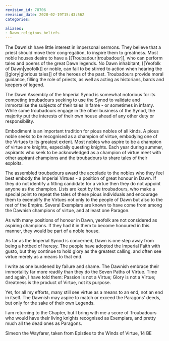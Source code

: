 ```yaml
---
revision_id: 78706
revision_date: 2020-02-19T15:43:56Z
categories:

aliases:
- Dawn_religious_beliefs
---
```



The Dawnish have little interest in impersonal sermons. They believe that a priest should move their congregation, to inspire them to greatness. Most noble houses desire to have a [[Troubadour|troubadour]], who can perform tales and poems of the great Dawn legends. No Dawn inhabitant, [[Yeofolk of Dawn|yeofolk]] or noble, can fail to be stirred to action when hearing the [[glory|glorious tales]] of the heroes of the past. Troubadours provide moral guidance, filling the role of priests, as well as acting as historians, bards and keepers of legend. 

The Dawn Assembly of the Imperial Synod is somewhat notorious for its competing troubadours seeking to use the Synod to validate and immortalise the subjects of their tales in fame - or sometimes in infamy. While some troubadours engage in the other business of the Synod, the majority put the interests of their own house ahead of any other duty or responsibility.

Embodiment is an important tradition for pious nobles of all kinds. A pious noble seeks to be recognised as a champion of virtue, embodying one of the Virtues to its greatest extent. Most nobles who aspire to be a champion of virtue are knights, especially questing knights. Each year during summer, aspirants who seek to be acknowledged as a champion of virtue meet with other aspirant champions and the troubadours to share tales of their exploits.

The assembled troubadours award the accolade to the nobles who they feel best embody the Imperial Virtues - a position of great honour in Dawn. If they do not identify a fitting candidate for a virtue then they do not appoint anyone as the champion. Lists are kept by the troubadours, who make a special point to repeat the tales of these pious individuals and encourage them to exemplify the Virtues not only to the people of Dawn but also to the rest of the Empire. Several Exemplars are known to have come from among the Dawnish champions of virtue, and at least one Paragon.

As with many positions of honour in Dawn, yeofolk are not considered as aspiring champions. If they had it in them to become honoured in this manner, they would be part of a noble house. 

As far as the Imperial Synod is concerned, Dawn is one step away from being a hotbed of heresy. The people have adopted the Imperial Faith with gusto, but they continue to hold glory as the greatest calling, and often see virtue merely as a means to that end.


I write as one burdened by failure and shame. The Dawnish
embrace their immortality far more readily than they do the Seven Paths
of Virtue. Time and again, I have told them: Passion is not a Virtue;
Glory is not a Virtue; Greatness is the product of Virtue, not its purpose.
 
Yet, for all my efforts, many still see virtue as a means to an end,
not an end in itself. The Dawnish may aspire to match or exceed
the Paragons’ deeds, but only for the sake of their own Legends.
 
I am returning to the Chapter, but I bring with me a score of
Troubadours who would have their living knights recognised as
Exemplars, and pretty much all the dead ones as Paragons.
 
Simeon the Wayfarer, taken from Epistles to the Winds of Virtue, 14 BE


